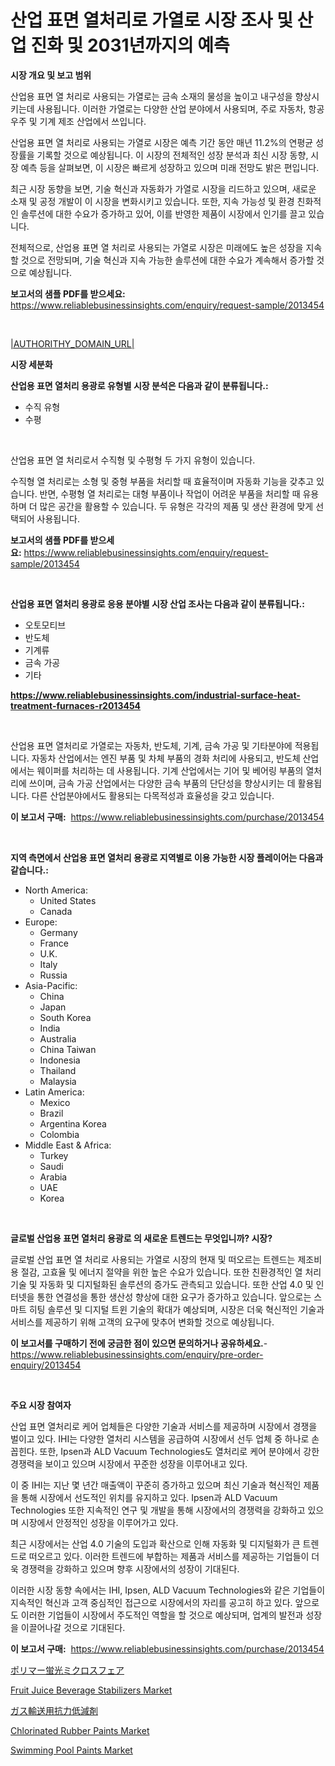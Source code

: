 <p><h1>산업 표면 열처리로 가열로 시장 조사 및 산업 진화 및 2031년까지의 예측</h1></p><p><strong>시장 개요 및 보고 범위</strong></p>
<p><p>산업용 표면 열 처리로 사용되는 가열로는 금속 소재의 물성을 높이고 내구성을 향상시키는데 사용됩니다. 이러한 가열로는 다양한 산업 분야에서 사용되며, 주로 자동차, 항공우주 및 기계 제조 산업에서 쓰입니다. </p><p>산업용 표면 열 처리로 사용되는 가열로 시장은 예측 기간 동안 매년 11.2%의 연평균 성장률을 기록할 것으로 예상됩니다. 이 시장의 전체적인 성장 분석과 최신 시장 동향, 시장 예측 등을 살펴보면, 이 시장은 빠르게 성장하고 있으며 미래 전망도 밝은 편입니다. </p><p>최근 시장 동향을 보면, 기술 혁신과 자동화가 가열로 시장을 리드하고 있으며, 새로운 소재 및 공정 개발이 이 시장을 변화시키고 있습니다. 또한, 지속 가능성 및 환경 친화적인 솔루션에 대한 수요가 증가하고 있어, 이를 반영한 제품이 시장에서 인기를 끌고 있습니다. </p><p>전체적으로, 산업용 표면 열 처리로 사용되는 가열로 시장은 미래에도 높은 성장을 지속할 것으로 전망되며, 기술 혁신과 지속 가능한 솔루션에 대한 수요가 계속해서 증가할 것으로 예상됩니다.</p></p>
<p><strong>보고서의 샘플 PDF를 받으세요:</strong> <a href="https://www.reliablebusinessinsights.com/enquiry/request-sample/2013454">https://www.reliablebusinessinsights.com/enquiry/request-sample/2013454</a></p>
<p>&nbsp;</p>
<p><a href="|AUTHORITHY_DOMAIN_URL|">|AUTHORITHY_DOMAIN_URL|</a></p>
<p><strong>시장 세분화</strong></p>
<p><strong>산업용 표면 열처리 용광로 유형별 시장 분석은 다음과 같이 분류됩니다.:</strong></p>
<p><ul><li>수직 유형</li><li>수평</li></ul></p>
<p>&nbsp;</p>
<p><p>산업용 표면 열 처리로서 수직형 및 수평형 두 가지 유형이 있습니다. </p><p>수직형 열 처리로는 소형 및 중형 부품을 처리할 때 효율적이며 자동화 기능을 갖추고 있습니다. 반면, 수평형 열 처리로는 대형 부품이나 작업이 어려운 부품을 처리할 때 유용하며 더 많은 공간을 활용할 수 있습니다. 두 유형은 각각의 제품 및 생산 환경에 맞게 선택되어 사용됩니다.</p></p>
<p><strong>보고서의 샘플 PDF를 받으세요:</strong>&nbsp;<a href="https://www.reliablebusinessinsights.com/enquiry/request-sample/2013454">https://www.reliablebusinessinsights.com/enquiry/request-sample/2013454</a></p>
<p>&nbsp;</p>
<p><strong> 산업용 표면 열처리 용광로 응용 분야별 시장 산업 조사는 다음과 같이 분류됩니다.:</strong></p>
<p><ul><li>오토모티브</li><li>반도체</li><li>기계류</li><li>금속 가공</li><li>기타</li></ul></p>
<p><strong><a href="https://www.reliablebusinessinsights.com/industrial-surface-heat-treatment-furnaces-r2013454">https://www.reliablebusinessinsights.com/industrial-surface-heat-treatment-furnaces-r2013454</a></strong></p>
<p>&nbsp;</p>
<p><p>산업용 표면 열처리로 가열로는 자동차, 반도체, 기계, 금속 가공 및 기타분야에 적용됩니다. 자동차 산업에서는 엔진 부품 및 차체 부품의 경화 처리에 사용되고, 반도체 산업에서는 웨이퍼를 처리하는 데 사용됩니다. 기계 산업에서는 기어 및 베어링 부품의 열처리에 쓰이며, 금속 가공 산업에서는 다양한 금속 부품의 단단성을 향상시키는 데 활용됩니다. 다른 산업분야에서도 활용되는 다목적성과 효율성을 갖고 있습니다.</p></p>
<p><strong>이 보고서 구매:</strong>&nbsp; <a href="https://www.reliablebusinessinsights.com/purchase/2013454">https://www.reliablebusinessinsights.com/purchase/2013454</a></p>
<p>&nbsp;</p>
<p><strong>지역 측면에서 산업용 표면 열처리 용광로 지역별로 이용 가능한 시장 플레이어는 다음과 같습니다.:</strong></p>
<p><ul>
    <li>
        North America:
        <ul>
            <li>United States</li>
            <li>Canada</li>
        </ul>
    </li>
    <li>
        Europe:
        <ul>
            <li>Germany</li>
            <li>France</li>
            <li>U.K.</li>
            <li>Italy</li>
            <li>Russia</li>
        </ul>
    </li>
    <li>
        Asia-Pacific:
        <ul>
            <li>China</li>
            <li>Japan</li>
            <li>South Korea</li>
            <li>India</li>
            <li>Australia</li>
            <li>China Taiwan</li>
            <li>Indonesia</li>
            <li>Thailand</li>
            <li>Malaysia</li>
        </ul>
    </li>
    <li>
        Latin America:
        <ul>
            <li>Mexico</li>
            <li>Brazil</li>
            <li>Argentina Korea</li>
            <li>Colombia</li>
        </ul>
    </li>
    <li>
        Middle East & Africa:
        <ul>
            <li>Turkey</li>
            <li>Saudi</li>
            <li>Arabia</li>
            <li>UAE</li>
            <li>Korea</li>
        </ul>
    </li>
    </ul></p>
<p>&nbsp;</p>
<p><strong>글로벌 산업용 표면 열처리 용광로 의 새로운 트렌드는 무엇입니까? 시장?</strong></p>
<p><p>글로벌 산업 표면 열 처리로 사용되는 가열로 시장의 현재 및 떠오르는 트렌드는 제조비용 절감, 고효율 및 에너지 절약을 위한 높은 수요가 있습니다. 또한 친환경적인 열 처리 기술 및 자동화 및 디지털화된 솔루션의 증가도 관측되고 있습니다. 또한 산업 4.0 및 인터넷을 통한 연결성을 통한 생산성 향상에 대한 요구가 증가하고 있습니다. 앞으로는 스마트 히팅 솔루션 및 디지털 트윈 기술의 확대가 예상되며, 시장은 더욱 혁신적인 기술과 서비스를 제공하기 위해 고객의 요구에 맞추어 변화할 것으로 예상됩니다.</p></p>
<p><strong>이 보고서를 구매하기 전에 궁금한 점이 있으면 문의하거나 공유하세요.</strong>- <a href="https://www.reliablebusinessinsights.com/enquiry/pre-order-enquiry/2013454">https://www.reliablebusinessinsights.com/enquiry/pre-order-enquiry/2013454</a></p>
<p>&nbsp;</p>
<p><strong>주요 시장 참여자</strong></p>
<p><p>산업 표면 열처리로 케어 업체들은 다양한 기술과 서비스를 제공하며 시장에서 경쟁을 벌이고 있다. IHI는 다양한 열처리 시스템을 공급하여 시장에서 선두 업체 중 하나로 손꼽힌다. 또한, Ipsen과 ALD Vacuum Technologies도 열처리로 케어 분야에서 강한 경쟁력을 보이고 있으며 시장에서 꾸준한 성장을 이루어내고 있다.</p><p>이 중 IHI는 지난 몇 년간 매출액이 꾸준히 증가하고 있으며 최신 기술과 혁신적인 제품을 통해 시장에서 선도적인 위치를 유지하고 있다. Ipsen과 ALD Vacuum Technologies 또한 지속적인 연구 및 개발을 통해 시장에서의 경쟁력을 강화하고 있으며 시장에서 안정적인 성장을 이루어가고 있다.</p><p>최근 시장에서는 산업 4.0 기술의 도입과 확산으로 인해 자동화 및 디지털화가 큰 트렌드로 떠오르고 있다. 이러한 트렌드에 부합하는 제품과 서비스를 제공하는 기업들이 더욱 경쟁력을 강화하고 있으며 향후 시장에서의 성장이 기대된다.</p><p>이러한 시장 동향 속에서는 IHI, Ipsen, ALD Vacuum Technologies와 같은 기업들이 지속적인 혁신과 고객 중심적인 접근으로 시장에서의 자리를 공고히 하고 있다. 앞으로도 이러한 기업들이 시장에서 주도적인 역할을 할 것으로 예상되며, 업계의 발전과 성장을 이끌어나갈 것으로 기대된다.</p></p>
<p><strong>이 보고서 구매:</strong>&nbsp;&nbsp;<a href="https://www.reliablebusinessinsights.com/purchase/2013454">https://www.reliablebusinessinsights.com/purchase/2013454</a></p>
<p><p><a href="https://github.com/LenoraKris2023/Market-Research-Report-List-1/blob/main/8142249117961.md">ポリマー蛍光ミクロスフェア</a></p><p><a href="https://issuu.com/reportprime-2/docs/fruit-juice-beverage-stabilizers-market-size-2030.">Fruit Juice Beverage Stabilizers Market</a></p><p><a href="https://github.com/Fatimaklein1/Market-Research-Report-List-1/blob/main/1481833117960.md">ガス輸送用抗力低減剤</a></p><p><a href="https://github.com/SheilaBruen2023/Market-Research-Report-List-1/blob/main/chlorinated-rubber-paints-market.md">Chlorinated Rubber Paints Market</a></p><p><a href="https://github.com/marthawweekle/Market-Research-Report-List-1/blob/main/swimming-pool-paints-market.md">Swimming Pool Paints Market</a></p></p>